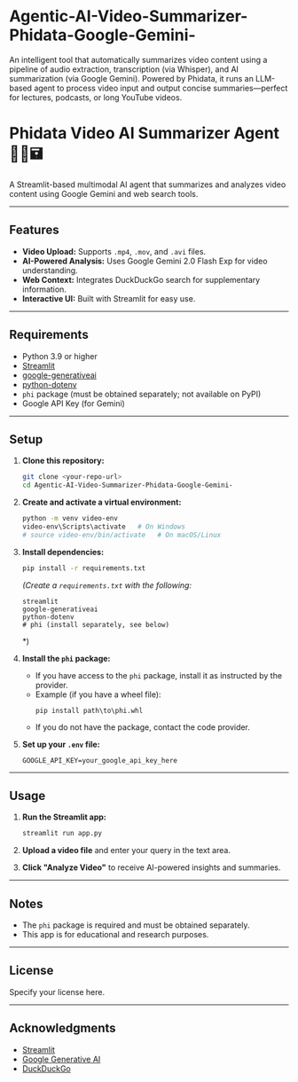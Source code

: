 # Agentic-AI-Video-Summarizer-Phidata-Google-Gemini-
An intelligent tool that automatically summarizes video content using a pipeline of audio extraction, transcription (via Whisper), and AI summarization (via Google Gemini). Powered by Phidata, it runs an LLM-based agent to process video input and output concise summaries—perfect for lectures, podcasts, or long YouTube videos.


# Phidata Video AI Summarizer Agent 🎥🎤🖬

A Streamlit-based multimodal AI agent that summarizes and analyzes video content using Google Gemini and web search tools.

---

## Features

- **Video Upload:** Supports `.mp4`, `.mov`, and `.avi` files.
- **AI-Powered Analysis:** Uses Google Gemini 2.0 Flash Exp for video understanding.
- **Web Context:** Integrates DuckDuckGo search for supplementary information.
- **Interactive UI:** Built with Streamlit for easy use.

---

## Requirements

- Python 3.9 or higher
- [Streamlit](https://streamlit.io/)
- [google-generativeai](https://pypi.org/project/google-generativeai/)
- [python-dotenv](https://pypi.org/project/python-dotenv/)
- `phi` package (must be obtained separately; not available on PyPI)
- Google API Key (for Gemini)

---

## Setup

1. **Clone this repository:**
   ```bash
   git clone <your-repo-url>
   cd Agentic-AI-Video-Summarizer-Phidata-Google-Gemini-
   ```

2. **Create and activate a virtual environment:**
   ```bash
   python -m venv video-env
   video-env\Scripts\activate   # On Windows
   # source video-env/bin/activate   # On macOS/Linux
   ```

3. **Install dependencies:**
   ```bash
   pip install -r requirements.txt
   ```
   *(Create a `requirements.txt` with the following:*
   ```
   streamlit
   google-generativeai
   python-dotenv
   # phi (install separately, see below)
   ```
   *)

4. **Install the `phi` package:**
   - If you have access to the `phi` package, install it as instructed by the provider.
   - Example (if you have a wheel file):  
     ```
     pip install path\to\phi.whl
     ```
   - If you do not have the package, contact the code provider.

5. **Set up your `.env` file:**
   ```
   GOOGLE_API_KEY=your_google_api_key_here
   ```

---

## Usage

1. **Run the Streamlit app:**
   ```bash
   streamlit run app.py
   ```

2. **Upload a video file** and enter your query in the text area.

3. **Click "Analyze Video"** to receive AI-powered insights and summaries.

---

## Notes

- The `phi` package is required and must be obtained separately.
- This app is for educational and research purposes.

---

## License

Specify your license here.

---

## Acknowledgments

- [Streamlit](https://streamlit.io/)
- [Google Generative AI](https://ai.google.dev/)
- [DuckDuckGo](https://duckduckgo.com/)